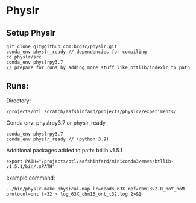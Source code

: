 # Physlr
## Setup Physlr
```
git clone git@github.com:bcgsc/physlr.git
conda_env physlr_ready // dependencies for compiling
cd physlr/src
conda_env physlrpy3.7
// prepare for runs by adding more stuff like bttlib/indexlr to path
```



## Runs:


Directory:
```
/projects/btl_scratch/aafshinfard/projects/physlr2/experiments/
```

Conda env:
physlrpy3.7 or physlr_ready
```
conda_env physlrpy3.7
conda_env physlr_ready // (python 3.9)
```

Additional packages added to path:
btllib v1.5.1
```
export PATH="/projects/btl/aafshinfard/miniconda3/envs/btllib-v1.5.1/bin/:$PATH"
```

example command:
```
../bin/physlr-make physical-map lr=reads.63X ref=chm13v2.0_noY_noM protocol=ont t=32 > log_63X_chm13_ont_t32.log 2>&1
```
